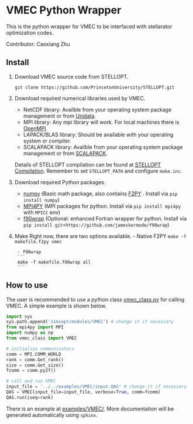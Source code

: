 # VMEC Python Wrapper
This is the python wrapper for VMEC to be interfaced with stellarator optimization codes.

Contributor: Caoxiang Zhu

## Install
1. Download VMEC source code from STELLOPT.
	```
	git clone https://github.com/PrincetonUniversity/STELLOPT.git
	```

2. Download required numerical libraries used by VMEC.
	- NetCDF library: Availble from your operating system package management or from [Unidata](http://www.unidata.ucar.edu).
	- MPI library: Any mpi library will work. For local machines there is [OpenMPI](https://www.open-mpi.org).
	- LAPACK/BLAS library: Should be available with your operating system or compiler.
	- SCALAPACK library: Availble from your operating system package management or from [SCALAPACK](http://www.netlib.org/scalapack/).

	Details of STELLOPT compilation can be found at [STELLOPT Compilation](https://princetonuniversity.github.io/STELLOPT/STELLOPT%20Compilation).
	Remember to set `STELLOPT_PATH` and configure `make.inc`.

3. Download required Python packages.
	- [numpy](https://numpy.org/) (Basic math package, also contains [F2PY](https://numpy.org/devdocs/f2py/index.html) . Install via `pip install numpy`)
	- [MPI4PY](https://mpi4py.readthedocs.io/en/stable/install.html) (MPI packages for python. Install via `pip install mpi4py` with `MPICC` env)
	- [f90wrap](https://github.com/jameskermode/f90wrap) (Optional: enhanced Fortran wrapper for python. Install via `pip install git+https://github.com/jameskermode/f90wrap`)

4. Make
	Right now, there are two options available.
		- Native F2PY
		```
		make -f makefile.f2py vmec
		```
	  
		- f90wrap
		```
	   	make -f makefile.f90wrap all
	   	```

## How to use
The user is recommended to use a python class [vmec_class.py](vmec_class.py) for calling VMEC. A simple example is shown below.
```python
import sys
sys.path.append('simsopt/modules/VMEC') # change it if necessary
from mpi4py import MPI
import numpy as np
from vmec_class import VMEC

# initialize communicators
comm = MPI.COMM_WORLD
rank = comm.Get_rank()
size = comm.Get_size()
fcomm = comm.py2f()

# call and run VMEC
input_file = '../../examples/VMEC/input.QAS' # change it if necessary
QAS = VMEC(input_file=input_file, verbose=True, comm=fcomm)
QAS.run(iseq=rank)
```
There is an example at [examples/VMEC/](../../examples/VMEC). More documentation will be generated automatically using `sphinx`.
